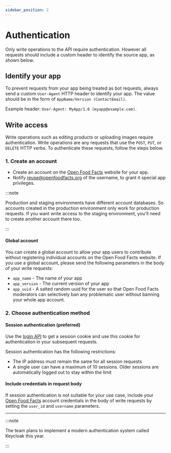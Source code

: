 ```yaml
---
sidebar_position: 2
---
```


# Authentication

Only write operations to the API require authentication. However all requests should include a custom header to identify the source app, as shown below.

## Identify your app

<!-- vale Google.Passive = NO -->

To prevent requests from your app being treated as bot requests, always send a custom `User-Agent` HTTP header to identify your app. The value should be in the form of `AppName/Version (ContactEmail)`.

<!-- vale Google.Passive = YES -->

Example header: `User-Agent: MyApp/1.0 (myapp@example.com)`.

## Write access

Write operations such as editing products or uploading images require authentication. Write operations are any requests that use the `POST`, `PUT`, or `DELETE` HTTP verbs. To authenticate these requests, follow the steps below.

### 1. Create an account

- Create an account on the [Open Food Facts](https://world.openfoodfacts.org/) website for your app.
- Notify reuse@openfoodfacts.org of the username, to grant it special app privileges.

:::note

Production and staging environments have different account databases. So accounts created in the production environment only work for production requests. If you want write access to the staging environment, you'll need to create another account there too.

:::

#### Global account

You can create a global account to allow your app users to contribute without registering individual accounts on the Open Food Facts website. If you use a global account, please send the following parameters in the body of your write requests:

- `app_name` - The name of your app
- `app_version` - The current version of your app
- `app_uuid` - A salted random uuid for the user so that Open Food Facts moderators can selectively ban any problematic user without banning your whole app account.

### 2. Choose authentication method

<!-- vale Google.Parens = NO -->

#### Session authentication (preferred)

<!-- vale Google.Parens = YES -->

Use the [login API](/docs/api-v2/get-cgi-session-pl) to get a session cookie and use this cookie for authentication in your subsequent requests.

Session authentication has the following restrictions:

- The IP address must remain the same for all session requests
- A single user can have a maximum of 10 sessions. Older sessions are automatically logged out to stay within the limit

#### Include credentials in request body

If session authentication is not suitable for your use case, include your [Open Food Facts](https://world.openfoodfacts.org/) account credentials in the body of write requests by setting the `user_id` and `username` parameters.

---

:::note

The team plans to implement a modern authentication system called Keycloak this year.

:::
